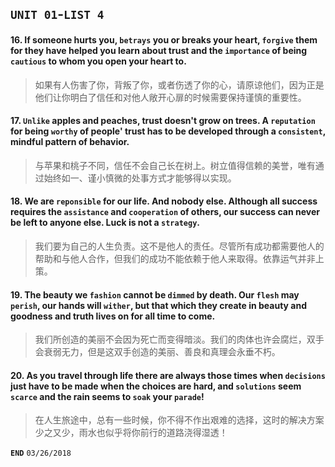 ## `UNIT 01`-`LIST 4`

#### 16. If someone hurts you, `betrays` you or breaks your heart, `forgive` them for they have helped you learn about trust and the `importance` of being `cautious` to whom you open your heart to.
> 如果有人伤害了你，背叛了你，或者伤透了你的心，请原谅他们，因为正是他们让你明白了信任和对他人敞开心扉的时候需要保持谨慎的重要性。

#### 17. `Unlike` apples and peaches, trust doesn't grow on trees. A `reputation` for being `worthy` of people' trust has to be developed through a `consistent`, mindful pattern of behavior.
> 与苹果和桃子不同，信任不会自己长在树上。树立值得信赖的美誉，唯有通过始终如一、谨小慎微的处事方式才能够得以实现。

#### 18. We are `reponsible` for our life. And nobody else. Although all success requires the `assistance` and `cooperation` of others, our success can never be left to anyone else. Luck is not a `strategy`.
> 我们要为自己的人生负责。这不是他人的责任。尽管所有成功都需要他人的帮助和与他人合作，但我们的成功不能依赖于他人来取得。依靠运气并非上策。

#### 19. The beauty we `fashion` cannot be `dimmed` by death. Our `flesh` may `perish`, our hands will `wither`, but that which they create in beauty and goodness and truth lives on for all time to come.
> 我们所创造的美丽不会因为死亡而变得暗淡。我们的肉体也许会腐烂，双手会衰弱无力，但是这双手创造的美丽、善良和真理会永垂不朽。

#### 20. As you travel through life there are always those times when `decisions` just have to be made when the choices are hard, and `solutions` seem `scarce` and the rain seems to `soak` your `parade`!
> 在人生旅途中，总有一些时候，你不得不作出艰难的选择，这时的解决方案少之又少，雨水也似乎将你前行的道路浇得湿透！


**`END`** `03/26/2018`
